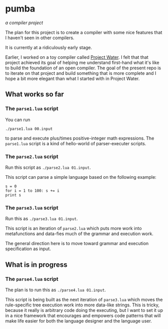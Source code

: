 # pumba

*a compiler project*

The plan for this project is to create a compiler
with some nice features that I haven't seen in other compilers.

It is currently at a ridiculously early stage.

Earlier, I worked on a toy compiler called
[Project Water](https://github.com/tylerneylon/water).
I felt that that project achieved its goal of helping me
understand first-hand what it's like to build the foundation
of an open compiler.
The goal of the present repo is to iterate on that project
and build something that is more complete and I hope a bit
more elegant than what I started with in Project Water.

## What works so far

### The `parse1.lua` script

You can run

    ./parse1.lua 00.input

to parse and execute plus/times positive-integer
math expressions. The `parse1.lua` script is a kind
of hello-world of parser-executer scripts.

### The `parse2.lua` script

Run this script as `./parse2.lua 01.input`.

This script can parse a simple language based
on the following example:

    s = 0
    for i = 1 to 100: s += i
    print s

### The `parse3.lua` script

Run this as `./parse3.lua 01.input`.

This script is
an iteration of `parse2.lua` which puts more work into
metafunctions and data-fies much of the grammar and
execution work.

The general direction here is to move toward grammar
and execution specification as input.

## What is in progress

### The `parse4.lua` script

The plan is to run this as `./parse4.lua 01.input`.

This script is being built as the next
iteration of `parse3.lua` which moves the rule-specific
tree execution work into more data-like strings. This
is tricky, because it really is arbitrary code doing the
executing, but I want to set it up in a nice framework
that encourages and empowers code patterns that will
make life easier for both the language designer and
the language user.
